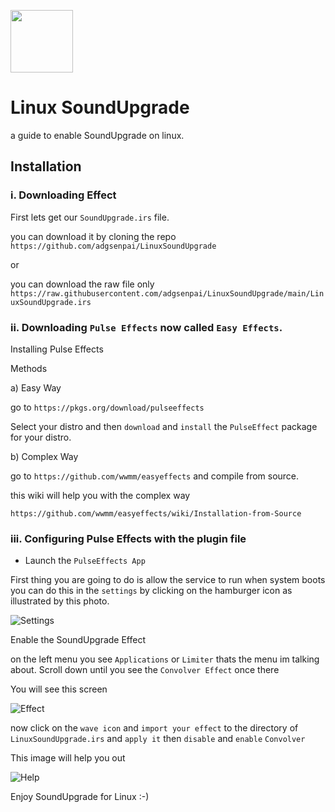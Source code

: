<p float="left">
<img src="https://upload.wikimedia.org/wikipedia/commons/thumb/3/35/Tux.svg/800px-Tux.svg.png" height="100px">


# Linux SoundUpgrade

a guide to enable SoundUpgrade on linux.

## Installation 

### i. Downloading Effect 
First lets get our `SoundUpgrade.irs` file.

you can download it by cloning the repo
`https://github.com/adgsenpai/LinuxSoundUpgrade`

or

you can download the raw file only 
`https://raw.githubusercontent.com/adgsenpai/LinuxSoundUpgrade/main/LinuxSoundUpgrade.irs`

### ii. Downloading `Pulse Effects` now called `Easy Effects`.

Installing Pulse Effects

Methods

a) Easy Way

go to `https://pkgs.org/download/pulseeffects`

Select your distro and then `download` and `install` the `PulseEffect` package for your distro.

b) Complex Way

go to `https://github.com/wwmm/easyeffects` and compile from source.

this wiki will help you with the complex way

`https://github.com/wwmm/easyeffects/wiki/Installation-from-Source`


### iii. Configuring Pulse Effects with the plugin file

- Launch the `PulseEffects App`

First thing you are going to do is allow the service to run when system boots you can do this in the `settings` by clicking on the hamburger icon as illustrated by this photo.

![Settings](./Screenshots/Settings.png)

Enable the SoundUpgrade Effect

on the left menu you see `Applications` or `Limiter` thats the menu im talking about. Scroll down until you see the `Convolver Effect` once there

You will see this screen

![Effect](./Screenshots/Effect.png)

now click on the `wave icon` and `import your effect` to the directory of `LinuxSoundUpgrade.irs` and `apply it` then `disable` and `enable` `Convolver`
 
This image will help you out

![Help](./Screenshots/ImportEffect.png)

Enjoy SoundUpgrade for Linux :-)
